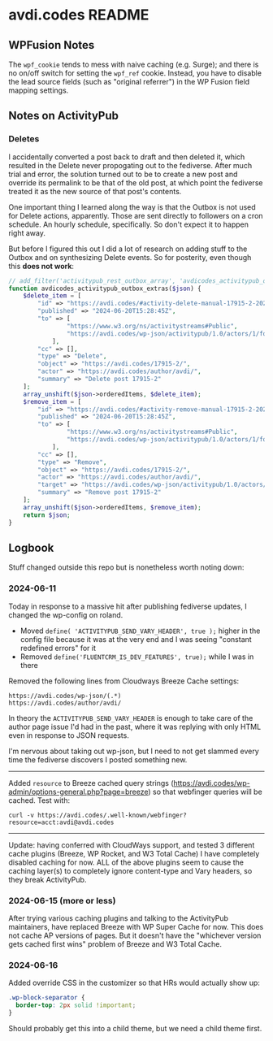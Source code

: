 # avdi.codes README

## WPFusion Notes

The `wpf_cookie` tends to mess with naive caching (e.g. Surge); and there is no on/off switch for setting the `wpf_ref` cookie. Instead, you have to disable the lead source fields (such as "original referrer") in the WP Fusion field mapping settings.

## Notes on ActivityPub

### Deletes

I accidentally converted a post back to draft and then deleted it, which resulted in the Delete never propogating out to the fediverse. After much trial and error, the solution turned out to be to create a new post and override its permalink to be that of the old post, at which point the fediverse treated it as the new source of that post's contents.

One important thing I learned along the way is that the Outbox is not used for Delete actions, apparently. Those are sent directly to followers on a cron schedule. An hourly schedule, specifically. So don't expect it to happen right away.

But before I figured this out I did a lot of research on adding stuff to the Outbox and on synthesizing Delete events. So for posterity, even though this **does not work**:

```php
// add_filter('activitypub_rest_outbox_array', 'avdicodes_activitypub_outbox_extras', 10, 1);
function avdicodes_activitypub_outbox_extras($json) {
    $delete_item = [
        "id" => "https://avdi.codes/#activity-delete-manual-17915-2-2024-06-20-05",
        "published" => "2024-06-20T15:28:45Z",
        "to" => [
                "https://www.w3.org/ns/activitystreams#Public",
                "https://avdi.codes/wp-json/activitypub/1.0/actors/1/followers"
            ],
        "cc" => [],
        "type" => "Delete",
        "object" => "https://avdi.codes/17915-2/",
        "actor" => "https://avdi.codes/author/avdi/",
        "summary" => "Delete post 17915-2"
    ];
    array_unshift($json->orderedItems, $delete_item);
    $remove_item = [
        "id" => "https://avdi.codes/#activity-remove-manual-17915-2-2024-06-20-05",
        "published" => "2024-06-20T15:28:45Z",
        "to" => [
                "https://www.w3.org/ns/activitystreams#Public",
                "https://avdi.codes/wp-json/activitypub/1.0/actors/1/followers"
            ],
        "cc" => [],
        "type" => "Remove",
        "object" => "https://avdi.codes/17915-2/",
        "actor" => "https://avdi.codes/author/avdi/",
        "target" => "https://avdi.codes/wp-json/activitypub/1.0/actors/1/outbox",
        "summary" => "Remove post 17915-2"
    ];
    array_unshift($json->orderedItems, $remove_item);
    return $json;
}
```

## Logbook

Stuff changed outside this repo but is nonetheless worth noting down:

### 2024-06-11

Today in response to a massive hit after publishing fediverse updates, I changed the wp-config on roland.

- Moved `define( 'ACTIVITYPUB_SEND_VARY_HEADER', true );` higher in the config file because it was at the very end and I was seeing "constant redefined errors" for it
- Removed `define('FLUENTCRM_IS_DEV_FEATURES', true);` while I was in there

Removed the following lines from Cloudways Breeze Cache settings:

```
https://avdi.codes/wp-json/(.*)
https://avdi.codes/author/avdi/
```

In theory the `ACTIVITYPUB_SEND_VARY_HEADER` is enough to take care of the author page issue I'd had in the past, where it was replying with only HTML even in response to JSON requests.

I'm nervous about taking out wp-json, but I need to not get slammed every time the fediverse discovers I posted something new.

---

Added `resource` to Breeze cached query strings (https://avdi.codes/wp-admin/options-general.php?page=breeze) so that webfinger queries will be cached. Test with:

```
curl -v https://avdi.codes/.well-known/webfinger?resource=acct:avdi@avdi.codes
```

---

Update: having conferred with CloudWays support, and tested 3 different cache plugins (Breeze, WP Rocket, and W3 Total Cache) I have completely disabled caching for now. ALL of the above plugins seem to cause the caching layer(s) to completely ignore content-type and Vary headers, so they break ActivityPub.


### 2024-06-15 (more or less)

After trying various caching plugins and talking to the ActivityPub maintainers, have replaced Breeze with WP Super Cache for now. This does not cache AP versions of pages. But it doesn't have the "whichever version gets cached first wins" problem of Breeze and W3 Total Cache.

### 2024-06-16

Added override CSS in the customizer so that HRs would actually show up:

```css
.wp-block-separator {
  border-top: 2px solid !important;
}
```

Should probably get this into a child theme, but we need a child theme first.
